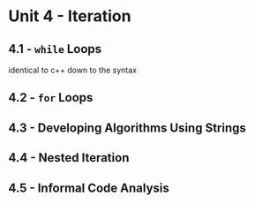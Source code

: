 # Unit 4 - Iteration

## 4.1 - `while` Loops
identical to c++ down to the syntax

## 4.2 - `for` Loops

## 4.3 - Developing Algorithms Using Strings

## 4.4 - Nested Iteration

## 4.5 - Informal Code Analysis
